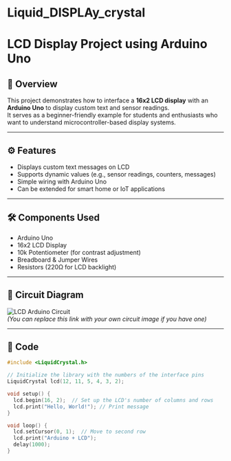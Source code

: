 # Liquid_DISPLAy_crystal
# LCD Display Project using Arduino Uno

## 📌 Overview
This project demonstrates how to interface a **16x2 LCD display** with an **Arduino Uno** to display custom text and sensor readings.  
It serves as a beginner-friendly example for students and enthusiasts who want to understand microcontroller-based display systems.

---

## ⚙️ Features
- Displays custom text messages on LCD  
- Supports dynamic values (e.g., sensor readings, counters, messages)  
- Simple wiring with Arduino Uno  
- Can be extended for smart home or IoT applications  

---

## 🛠️ Components Used
- Arduino Uno  
- 16x2 LCD Display  
- 10k Potentiometer (for contrast adjustment)  
- Breadboard & Jumper Wires  
- Resistors (220Ω for LCD backlight)  

---

## 🔌 Circuit Diagram
![LCD Arduino Circuit](https://www.circuitbasics.com/wp-content/uploads/2015/01/Arduino-LCD-Circuit-Diagram.png)  
*(You can replace this link with your own circuit image if you have one)*  

---

## 📝 Code
```cpp
#include <LiquidCrystal.h>

// Initialize the library with the numbers of the interface pins
LiquidCrystal lcd(12, 11, 5, 4, 3, 2);

void setup() {
  lcd.begin(16, 2);  // Set up the LCD's number of columns and rows
  lcd.print("Hello, World!"); // Print message
}

void loop() {
  lcd.setCursor(0, 1);  // Move to second row
  lcd.print("Arduino + LCD");
  delay(1000);
}

